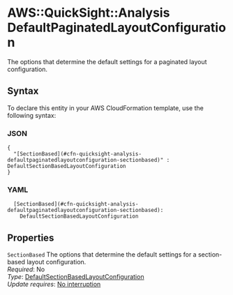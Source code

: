 # AWS::QuickSight::Analysis DefaultPaginatedLayoutConfiguration<a name="aws-properties-quicksight-analysis-defaultpaginatedlayoutconfiguration"></a>

The options that determine the default settings for a paginated layout configuration\.

## Syntax<a name="aws-properties-quicksight-analysis-defaultpaginatedlayoutconfiguration-syntax"></a>

To declare this entity in your AWS CloudFormation template, use the following syntax:

### JSON<a name="aws-properties-quicksight-analysis-defaultpaginatedlayoutconfiguration-syntax.json"></a>

```
{
  "[SectionBased](#cfn-quicksight-analysis-defaultpaginatedlayoutconfiguration-sectionbased)" : DefaultSectionBasedLayoutConfiguration
}
```

### YAML<a name="aws-properties-quicksight-analysis-defaultpaginatedlayoutconfiguration-syntax.yaml"></a>

```
  [SectionBased](#cfn-quicksight-analysis-defaultpaginatedlayoutconfiguration-sectionbased):
    DefaultSectionBasedLayoutConfiguration
```

## Properties<a name="aws-properties-quicksight-analysis-defaultpaginatedlayoutconfiguration-properties"></a>

`SectionBased` <a name="cfn-quicksight-analysis-defaultpaginatedlayoutconfiguration-sectionbased"></a>
The options that determine the default settings for a section\-based layout configuration\.  
_Required_: No  
_Type_: [DefaultSectionBasedLayoutConfiguration](aws-properties-quicksight-analysis-defaultsectionbasedlayoutconfiguration.md)  
_Update requires_: [No interruption](https://docs.aws.amazon.com/AWSCloudFormation/latest/UserGuide/using-cfn-updating-stacks-update-behaviors.html#update-no-interrupt)
